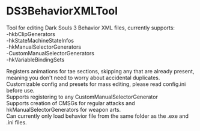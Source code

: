# DS3BehaviorXMLTool
Tool for editing Dark Souls 3 Behavior XML files, currently supports:  
-hkbClipGenerators  
-hkStateMachineStateInfos  
-hkManualSelectorGenerators  
-CustomManualSelectorGenerators  
-hkVariableBindingSets  

Registers animations for tae sections, skipping any that are already present, meaning you don't need to worry about accidental duplicates.   
Customizable config and presets for mass editing, please read config.ini before use.  
Supports registering to any CustomManualSelectorGenerator  
Supports creation of CMSGs for regular attacks and hkManualSelectorGenerators for weapon arts.  
Can currently only load behavior file from the same folder as the .exe and .ini files.  
